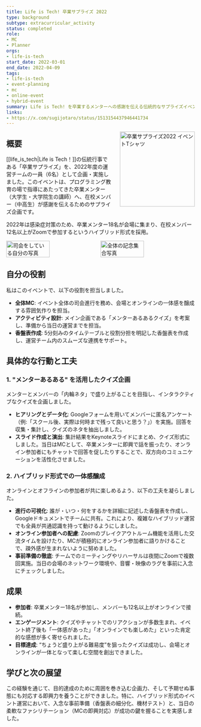```yaml
---
title: Life is Tech! 卒業サプライズ 2022
type: background
subtype: extracurricular_activity
status: completed
role:
- MC
- Planner
orgs:
- life-is-tech
start_date: 2022-03-01
end_date: 2022-04-09
tags:
- life-is-tech
- event-planning
- mc
- online-event
- hybrid-event
summary: Life is Tech! を卒業するメンターへの感謝を伝える伝統的なサプライズイベントを、2022年度の運営チームとして企画・実施。コロナ禍に対応したハイブリッド形式（卒業メンターは会場、在校メンバーはZoom参加）を採用し、全体MCとインタラクティブなアクティビティ設計を担当。一体感の創出に貢献した。
links:
- https://x.com/sugijotaro/status/1513154437946441734
---
```


<img src="linked_assets/30_Background/extracurricular_activities/graduation_surprise_2022/graduation_surprise_2022_icon.jpg" alt="卒業サプライズ2022 イベントTシャツ" style="float: right; width: 200px; margin-left: 24px;">

## 概要
[[life_is_tech|Life is Tech！]]の伝統行事である「卒業サプライズ」を、2022年度の運営チームの一員（6名）として企画・実施しました。このイベントは、プログラミング教育の場で指導にあたってきた卒業メンター（大学生・大学院生の講師）へ、在校メンバー（中高生）が感謝を伝えるためのサプライズ企画です。

2022年は感染症対策のため、卒業メンター18名が会場に集まり、在校メンバー12名以上がZoomで参加するというハイブリッド形式を採用。

<div style="display: flex; gap: 10px;">
  <img src="linked_assets/30_Background/extracurricular_activities/graduation_surprise_2022/graduation_surprise_2022_mc.jpg" alt="司会をしている自分の写真" width="48%">
  <img src="linked_assets/30_Background/extracurricular_activities/graduation_surprise_2022/graduation_surprise_2022_group.jpg" alt="全体の記念集合写真" width="48%">
</div>

## 自分の役割

私はこのイベントで、以下の役割を担当しました。

- **全体MC**: イベント全体の司会進行を務め、会場とオンラインの一体感を醸成する雰囲気作りを担当。
- **アクティビティ設計**: メイン企画である「メンターあるあるクイズ」を考案し、準備から当日の運営までを担当。
- **香盤表作成**: 5分刻みのタイムテーブルと役割分担を明記した香盤表を作成し、運営チーム内のスムーズな連携をサポート。

## 具体的な行動と工夫

### 1. "メンターあるある" を活用したクイズ企画

メンターとメンバーの「内輪ネタ」で盛り上がることを目指し、インタラクティブなクイズを企画しました。

- **ヒアリングとデータ化**: Googleフォームを用いてメンバーに匿名アンケート（例:「スクール後、実際は何時まで残って良いと思う？」）を実施。回答を収集・集計し、クイズのネタを抽出しました。
- **スライド作成と演出**: 集計結果をKeynoteスライドにまとめ、クイズ形式にしました。当日はMCとして、卒業メンターに即興で話を振ったり、オンライン参加者にもチャットで回答を促したりすることで、双方向のコミュニケーションを活性化させました。

### 2. ハイブリッド形式での一体感醸成

オンラインとオフラインの参加者が共に楽しめるよう、以下の工夫を凝らしました。

- **進行の可視化**: 誰が・いつ・何をするかを詳細に記述した香盤表を作成し、Googleドキュメントでチームに共有。これにより、複雑なハイブリッド運営でも全員が共通認識を持って動けるようにしました。
- **オンライン参加者への配慮**: Zoomのブレイクアウトルーム機能を活用した交流タイムを設けたり、MCが積極的にオンライン参加者に語りかけることで、疎外感が生まれないように努めました。
- **事前準備の徹底**: チームでのミーティングやリハーサルは夜間にZoomで複数回実施。当日の会場のネットワーク環境や、音響・映像のラグを事前に入念にチェックしました。

## 成果

- **参加者**: 卒業メンター18名が参加し、メンバーも12名以上がオンラインで接続。
- **エンゲージメント**: クイズやチャットでのリアクションが多数生まれ、イベント終了後も「一体感があった」「オンラインでも楽しめた」といった肯定的な感想が多く寄せられました。
- **目標達成**: “ちょうど盛り上がる難易度”を狙ったクイズは成功し、会場とオンラインが一体となって楽しむ空間を創出できました。

## 学びと次の展望

この経験を通じて、目的達成のために周囲を巻き込む企画力、そして予期せぬ事態にも対応する即興力を養うことができました。特に、ハイブリッド形式のイベント運営において、入念な事前準備（香盤表の細分化、機材テスト）と、当日の柔軟なファシリテーション（MCの即興対応）が成功の鍵を握ることを実感しました。
